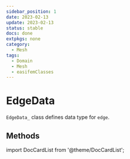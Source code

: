 ```yaml
---
sidebar_position: 1
date: 2023-02-13
update: 2023-02-13
status: stable
docs: done
extpkgs: none
category:
  - Mesh
tags:
  - Domain
  - Mesh
  - easifemClasses
---
```


# EdgeData

`EdgeData_` class defines data type for `edge`.

## Methods

import DocCardList from '@theme/DocCardList';

<DocCardList />
